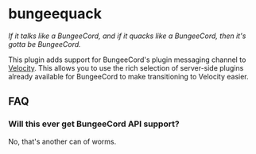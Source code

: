 # bungeequack

_If it talks like a BungeeCord, and if it quacks like a BungeeCord, then it's gotta be BungeeCord._

This plugin adds support for BungeeCord's plugin messaging channel to [Velocity](https://www.velocitypowered.com).
This allows you to use the rich selection of server-side plugins already available for BungeeCord to make
transitioning to Velocity easier.

## FAQ

### Will this ever get BungeeCord API support?

No, that's another can of worms.